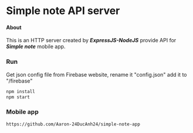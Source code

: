 # Simple note API server
#### About
This is an HTTP server created by ***ExpressJS-NodeJS*** provide API for ***Simple note*** mobile app.
### Run
Get json config file from Firebase website, rename it "config.json" add it to "/firebase"
```bash
npm install
npm start
```
### Mobile app
```Link
https://github.com/Aaron-24DucAnh24/simple-note-app
```
